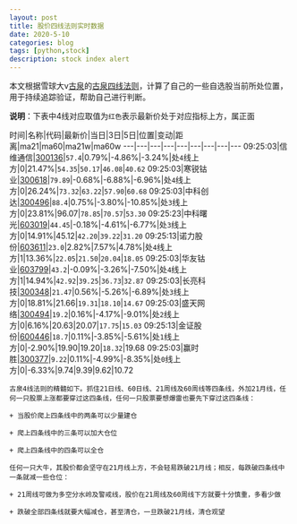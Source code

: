 ```yaml
---
layout: post
title: 股价四线法则实时数据
date: 2020-5-10
categories: blog
tags: [python,stock]
description: stock index alert
---
```



本文根据雪球大v[古泉](https://xueqiu.com/u/7148646888)的[古泉四线法则](https://xueqiu.com/7148646888/130498192)，计算了自己的一些自选股当前所处位置，用于持续追踪验证，帮助自己进行判断。

**说明**：下表中4线对应取值为`红色`表示最新价处于对应指标上方，属正面

时间|名称|代码|最新价|当日|3日|5日|位置|变动|距离|ma21|ma60|ma21w|ma60w
---|---|---|---|---|---|---|---|---
09:25:03|信维通信|[300136](https://xueqiu.com/S/SZ300136)|`57.4`|0.79%|-4.86%|-3.24%|处`4`线上方|0|21.47%|`54.35`|`50.17`|`46.08`|`40.62`
09:25:03|寒锐钴业|[300618](https://xueqiu.com/S/SZ300618)|`79.89`|-0.68%|-6.88%|-6.96%|处`4`线上方|0|26.24%|`73.32`|`63.22`|`57.90`|`60.68`
09:25:03|中科创达|[300496](https://xueqiu.com/S/SZ300496)|`88.4`|0.75%|-3.80%|-10.85%|处`3`线上方|0|23.81%|96.07|`78.85`|`70.57`|`53.30`
09:25:23|中科曙光|[603019](https://xueqiu.com/S/SH603019)|`44.45`|-0.18%|-4.61%|-6.77%|处`3`线上方|0|14.91%|45.12|`42.20`|`39.22`|`31.20`
09:25:13|诺力股份|[603611](https://xueqiu.com/S/SH603611)|`23.0`|2.82%|7.57%|4.78%|处`4`线上方|1|13.36%|`22.05`|`21.50`|`20.04`|`18.05`
09:25:03|华友钴业|[603799](https://xueqiu.com/S/SH603799)|`43.2`|-0.09%|-3.26%|-7.50%|处`4`线上方|1|14.94%|`42.92`|`39.25`|`36.73`|`32.87`
09:25:03|长亮科技|[300348](https://xueqiu.com/S/SZ300348)|`21.47`|0.56%|-5.26%|-6.89%|处`3`线上方|0|18.81%|21.66|`19.31`|`18.10`|`14.67`
09:25:03|盛天网络|[300494](https://xueqiu.com/S/SZ300494)|`19.2`|0.16%|-4.17%|-9.01%|处`2`线上方|0|6.16%|20.63|20.07|`17.75`|`15.03`
09:25:13|金证股份|[600446](https://xueqiu.com/S/SH600446)|`18.7`|0.11%|-3.85%|-5.61%|处`1`线上方|0|-2.90%|19.90|19.20|`18.32`|19.68
09:25:03|赢时胜|[300377](https://xueqiu.com/S/SZ300377)|`9.22`|0.11%|-4.99%|-8.35%|处`0`线上方|0|-6.33%|9.74|9.39|9.62|10.72

```
古泉4线法则的精髓如下。抓住21日线、60日线、21周线及60周线等四条线，外加21月线，任何一只股票上涨都要穿过这四条线，任何一只股票要想爆雷也要先下穿过这四条线：

+ 当股价爬上四条线中的两条可以少量建仓

+ 爬上四条线中的三条可以加大仓位

+ 爬上四条线中的四条可以全仓

任何一只大牛，其股价都会坚守在21月线上方，不会轻易跌破21月线；相反，每跌破四条线中一条就减一些仓位：

+ 21周线可做为多空分水岭及警戒线，股价在21周线及60周线下方就要十分慎重，多看少做

+ 跌破全部四条线就要大幅减仓，甚至清仓，一旦跌破21月线，清仓观望
```